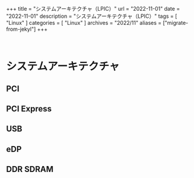 +++
title = "システムアーキテクチャ（LPIC）"
url = "2022-11-01"
date = "2022-11-01"
description = "システムアーキテクチャ（LPIC）"
tags = [
  "Linux"
]
categories = [
  "Linux"
]
archives = "2022/11"
aliases = ["migrate-from-jekyl"]
+++

<br>

# システムアーキテクチャ


## PCI

## PCI Express

## USB

## eDP

## DDR SDRAM


